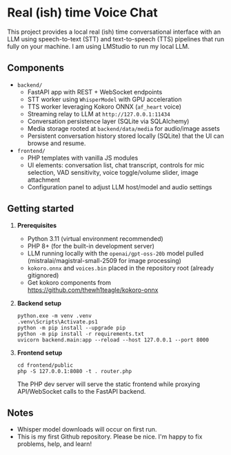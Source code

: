 # Real (ish) time Voice Chat

This project provides a local real (ish) time conversational interface with an LLM using speech-to-text (STT) and text-to-speech (TTS) pipelines that run fully on your machine. I am using LMStudio to run my local LLM. 

## Components

- `backend/`
  - FastAPI app with REST + WebSocket endpoints
  - STT worker using `WhisperModel` with GPU acceleration
  - TTS worker leveraging Kokoro ONNX (`af_heart` voice)
  - Streaming relay to LLM at `http://127.0.0.1:11434`
  - Conversation persistence layer (SQLite via SQLAlchemy)
  - Media storage rooted at `backend/data/media` for audio/image assets
  - Persistent conversation history stored locally (SQLite) that the UI can browse and resume.
- `frontend/`
  - PHP templates with vanilla JS modules
  - UI elements: conversation list, chat transcript, controls for mic selection, VAD sensitivity, voice toggle/volume slider, image attachment
  - Configuration panel to adjust LLM host/model and audio settings

## Getting started

1. **Prerequisites**
   - Python 3.11 (virtual environment recommended)
   - PHP 8+ (for the built-in development server)
   - LLM running locally with the `openai/gpt-oss-20b` model pulled (mistralai/magistral-small-2509 for image processing)
   - `kokoro.onnx` and `voices.bin` placed in the repository root (already gitignored)
   - Get kokoro components from https://github.com/thewh1teagle/kokoro-onnx

2. **Backend setup**
   ```
   python.exe -m venv .venv
   .venv\Scripts\Activate.ps1
   python -m pip install --upgrade pip
   python -m pip install -r requirements.txt
   uvicorn backend.main:app --reload --host 127.0.0.1 --port 8000
   ```

4. **Frontend setup**
   ```
   cd frontend/public
   php -S 127.0.0.1:8080 -t . router.php
   ```
   The PHP dev server will serve the static frontend while proxying API/WebSocket calls to the FastAPI backend.

## Notes

- Whisper model downloads will occur on first run.
- This is my first Github repository. Please be nice. I'm happy to fix problems, help, and learn!

